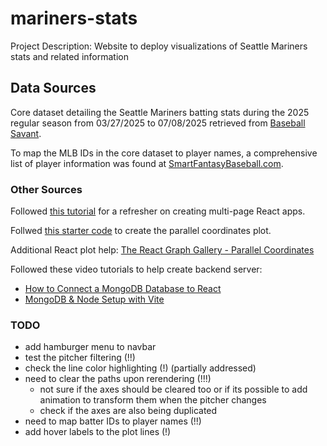 # mariners-stats
Project Description: Website to deploy visualizations of Seattle Mariners stats and related information

## Data Sources
Core dataset detailing the Seattle Mariners batting stats during the 2025 regular season from 03/27/2025 to 07/08/2025 retrieved from [Baseball Savant](https://baseballsavant.mlb.com/statcast_search).

To map the MLB IDs in the core dataset to player names, a comprehensive list of player information was found at [SmartFantasyBaseball.com](https://www.smartfantasybaseball.com/tools/).

### Other Sources
Followed [this tutorial](https://www.geeksforgeeks.org/reactjs/how-to-create-a-multi-page-website-using-react-js/) for a refresher on creating multi-page React apps.

Follwed [this starter code](https://d3-graph-gallery.com/graph/parallel_custom.html) to create the parallel coordinates plot.

Additional React plot help: [The React Graph Gallery - Parallel Coordinates](https://www.react-graph-gallery.com/parallel-plot)

Followed these video tutorials to help create backend server:
- [How to Connect a MongoDB Database to React](https://youtu.be/SV0o0qOmKOQ?si=008EiZx8W4emQsBr)
- [MongoDB & Node Setup with Vite](https://youtu.be/CE1H4t8t2yY?si=8X7BBCTpsZ0H58xG)

### TODO
- add hamburger menu to navbar
- test the pitcher filtering (!!)
- check the line color highlighting (!) (partially addressed)
- need to clear the paths upon rerendering (!!!)
    - not sure if the axes should be cleared too or if its possible to add animation to transform them when the pitcher changes
    - check if the axes are also being duplicated
- need to map batter IDs to player names (!!)
- add hover labels to the plot lines (!)
